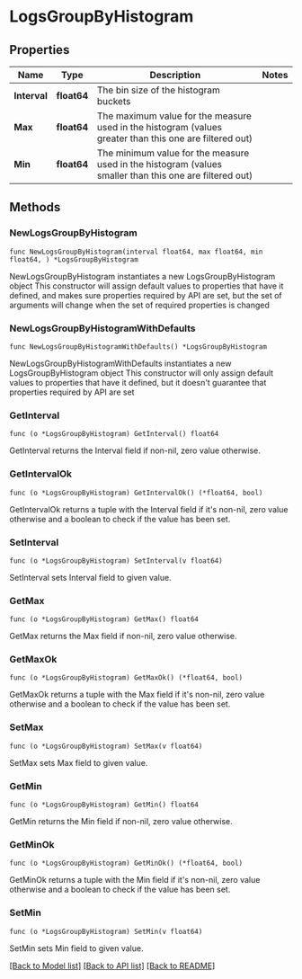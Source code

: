 # LogsGroupByHistogram

## Properties

Name | Type | Description | Notes
------------ | ------------- | ------------- | -------------
**Interval** | **float64** | The bin size of the histogram buckets | 
**Max** | **float64** | The maximum value for the measure used in the histogram (values greater than this one are filtered out) | 
**Min** | **float64** | The minimum value for the measure used in the histogram (values smaller than this one are filtered out) | 

## Methods

### NewLogsGroupByHistogram

`func NewLogsGroupByHistogram(interval float64, max float64, min float64, ) *LogsGroupByHistogram`

NewLogsGroupByHistogram instantiates a new LogsGroupByHistogram object
This constructor will assign default values to properties that have it defined,
and makes sure properties required by API are set, but the set of arguments
will change when the set of required properties is changed

### NewLogsGroupByHistogramWithDefaults

`func NewLogsGroupByHistogramWithDefaults() *LogsGroupByHistogram`

NewLogsGroupByHistogramWithDefaults instantiates a new LogsGroupByHistogram object
This constructor will only assign default values to properties that have it defined,
but it doesn't guarantee that properties required by API are set

### GetInterval

`func (o *LogsGroupByHistogram) GetInterval() float64`

GetInterval returns the Interval field if non-nil, zero value otherwise.

### GetIntervalOk

`func (o *LogsGroupByHistogram) GetIntervalOk() (*float64, bool)`

GetIntervalOk returns a tuple with the Interval field if it's non-nil, zero value otherwise
and a boolean to check if the value has been set.

### SetInterval

`func (o *LogsGroupByHistogram) SetInterval(v float64)`

SetInterval sets Interval field to given value.


### GetMax

`func (o *LogsGroupByHistogram) GetMax() float64`

GetMax returns the Max field if non-nil, zero value otherwise.

### GetMaxOk

`func (o *LogsGroupByHistogram) GetMaxOk() (*float64, bool)`

GetMaxOk returns a tuple with the Max field if it's non-nil, zero value otherwise
and a boolean to check if the value has been set.

### SetMax

`func (o *LogsGroupByHistogram) SetMax(v float64)`

SetMax sets Max field to given value.


### GetMin

`func (o *LogsGroupByHistogram) GetMin() float64`

GetMin returns the Min field if non-nil, zero value otherwise.

### GetMinOk

`func (o *LogsGroupByHistogram) GetMinOk() (*float64, bool)`

GetMinOk returns a tuple with the Min field if it's non-nil, zero value otherwise
and a boolean to check if the value has been set.

### SetMin

`func (o *LogsGroupByHistogram) SetMin(v float64)`

SetMin sets Min field to given value.



[[Back to Model list]](../README.md#documentation-for-models) [[Back to API list]](../README.md#documentation-for-api-endpoints) [[Back to README]](../README.md)


